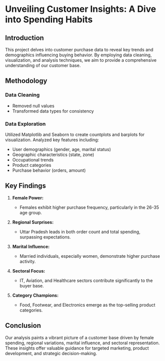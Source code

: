 # Unveiling Customer Insights: A Dive into Spending Habits

## Introduction

This project delves into customer purchase data to reveal key trends and demographics influencing buying behavior. By employing data cleaning, visualization, and analysis techniques, we aim to provide a comprehensive understanding of our customer base.

## Methodology

### Data Cleaning
- Removed null values
- Transformed data types for consistency

### Data Exploration
Utilized Matplotlib and Seaborn to create countplots and barplots for visualization. Analyzed key features including:
- User demographics (gender, age, marital status)
- Geographic characteristics (state, zone)
- Occupational trends
- Product categories
- Purchase behavior (orders, amount)

## Key Findings

1. **Female Power:**
   - Females exhibit higher purchase frequency, particularly in the 26-35 age group.

2. **Regional Surprises:**
   - Uttar Pradesh leads in both order count and total spending, surpassing expectations.

3. **Marital Influence:**
   - Married individuals, especially women, demonstrate higher purchase activity.

4. **Sectoral Focus:**
   - IT, Aviation, and Healthcare sectors contribute significantly to the buyer base.

5. **Category Champions:**
   - Food, Footwear, and Electronics emerge as the top-selling product categories.

## Conclusion

Our analysis paints a vibrant picture of a customer base driven by female spending, regional variations, marital influence, and sectoral representation. These insights offer valuable guidance for targeted marketing, product development, and strategic decision-making.

